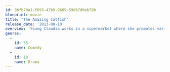 ```yaml
---
id: 9bfb70a1-f693-47b9-9669-59db7d6eb79b
blueprint: movie
title: 'The Amazing Catfish'
release_date: '2013-08-10'
overview: 'Young Claudia works in a supermarket where she promotes various types of products. One night, she ends up in the emergency room with severe appendicitis and meets Martha, a patient, laying in the bed next to hers.'
genres:
  -
    id: 35
    name: Comedy
  -
    id: 18
    name: Drama
---
```


